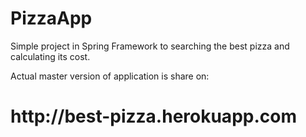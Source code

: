 # PizzaApp
Simple project in Spring Framework to searching the best pizza and calculating its cost.

<p>
Actual master version of application is share on:
<h1>http://best-pizza.herokuapp.com</h1>
</p>
